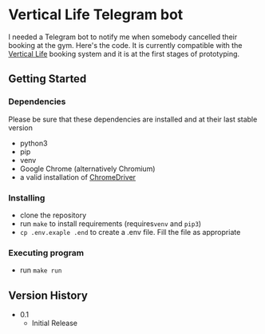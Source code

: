 # Vertical Life Telegram bot

I needed a Telegram bot to notify me when somebody cancelled their booking at the gym. Here's the code. It is currently compatible with the [Vertical Life](https://www.vertical-life.info/) booking system and it is at the first stages of prototyping.

## Getting Started

### Dependencies
Please be sure that these dependencies are installed and at their last stable version
* python3
* pip
* venv
* Google Chrome (alternatively Chromium)
* a valid installation of [ChromeDriver](https://chromedriver.chromium.org)

### Installing

* clone the repository
* run `make` to install requirements (requires`venv` and `pip3`)
* `cp .env.exaple .end` to create a .env file. Fill the file as appropriate

### Executing program

* run `make run`


## Version History

* 0.1
    * Initial Release